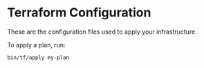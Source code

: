 # Terraform Configuration

These are the configuration files used to apply your infrastructure.

To apply a plan, run:

```bash
bin/tf/apply my-plan
```
